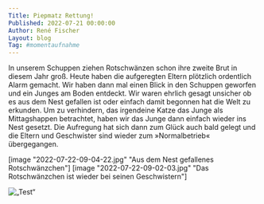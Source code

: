 ```yaml
---
Title: Piepmatz Rettung!
Published: 2022-07-21 00:00:00
Author: René Fischer
Layout: blog
Tag: #momentaufnahme
---
```

In unserem Schuppen ziehen Rotschwänzen schon ihre zweite Brut in diesem Jahr groß. Heute haben die aufgeregten Eltern plötzlich ordentlich Alarm gemacht. Wir haben dann mal einen Blick in den Schuppen geworfen und ein Junges am Boden entdeckt. Wir waren ehrlich gesagt unsicher ob es aus dem Nest gefallen ist oder einfach damit begonnen hat die Welt zu erkunden. Um zu verhindern, das irgendeine Katze das Junge als Mittagshappen betrachtet, haben wir das Junge dann einfach wieder ins Nest gesetzt. Die Aufregung hat sich dann zum Glück auch bald gelegt und die Eltern und Geschwister sind wieder zum »Normalbetrieb« übergegangen.

[image "2022-07-22-09-04-22.jpg" "Aus dem Nest gefallenes Rotschwänzchen"]
[image "2022-07-22-09-02-03.jpg" "Das Rotschwänzchen ist wieder bei seinen Geschwistern"]

![„Test“](2022-07-22-09-04-22.jpg)